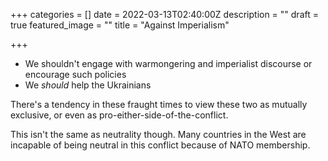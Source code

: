 +++
categories = []
date = 2022-03-13T02:40:00Z
description = ""
draft = true
featured_image = ""
title = "Against Imperialism"

+++
* We shouldn't engage with warmongering and imperialist discourse or encourage such policies
* We _should_ help the Ukrainians

There's a tendency in these fraught times to view these two as mutually exclusive, or even as pro-either-side-of-the-conflict. 

This isn't the same as neutrality though. Many countries in the West are incapable of being neutral in this conflict because of NATO membership.